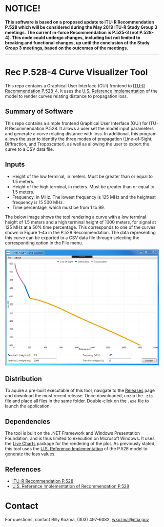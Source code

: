 # NOTICE! #
**This software is based on a proposed update to ITU-R Recommendation P.528 which will be considered during the May 2019 ITU-R Study Group 3 meetings.  The current in-force Recommendation is P.525-3 (not P.528-4).  This code could undergo changes, including but not limited to breaking and functional changes, up until the conclusion of the Study Group 3 meetings, based on the outcomes of the meetings.**

---

# Rec P.528-4 Curve Visualizer Tool #

This repo contains a Graphical User Interface (GUI) frontend to [ITU-R Recommendation P.528-4](https://www.itu.int/rec/R-REC-P.528/en).  It uses the [U.S. Reference Implementation](https://github.com/NTIA/p528) of the model to render curves relating distance to propagation loss.

## Summary of Software ##

This repo contains a simple frontend Graphical User Interface (GUI) for ITU-R Recommendation P.528.  It allows a user set the model input parameters and generate a curve relating distance with loss.  In additional, this program allows the user to identify the three modes of propagation (Line-of-Sight, Diffraction, and Troposcatter), as well as allowing the user to export the curve to a CSV data file.

## Inputs ##

 * Height of the low terminal, in meters. Must be greater than or equal to 1.5 meters.
 * Height of the high terminal, in meters.  Must be greater than or equal to 1.5 meters.
 * Frequency, in MHz.  The lowest frequency is 125 MHz and the heightest frequency is 15 500 MHz.
 * Time percentage, which must be from 1 to 99.
 
The below image shows the tool rendering a curve with a low terminal height of 1.5 meters and a high terminal height of 1000 meters, for signal at 125 MHz at a 50% time percentage.  This corresponds to one of the curves shown in Figure 1-4a in the P.528 Recommendation.  The data representing this curve can be exported to a CSV data file through selecting the corresponding option in the File menu.
 
![Screenshot of P.528 GUI Tool](P528-Fig1-4a.png "Screenshot of P.528 GUI Tool")

## Distribution ##

To aquire a pre-built executable of this tool, navigate to the [Releases](https://github.com/NTIA/p528-gui/releases) page and download the most recent release.  Once downloaded, unzip the `.zip` file and place all files in the same folder.  Double-click on the `.exe` file to launch the application.

## Dependencies ##

The tool is built on the .NET Framework and Windows Presentation Foundation, and is thus limited to execution on Microsoft Windows.  It uses the [Live Charts](https://github.com/Live-Charts/Live-Charts) package for the rendering of the plot.  As previously stated, this tool uses the [U.S. Reference Implementation](https://github.com/NTIA/p528) of the P.528 model to generate the loss values.

## References ##

 * [ITU-R Recommendation P.528](https://www.itu.int/rec/R-REC-P.528/en)
 * [U.S. Reference Implementation of Recommendation P.528](https://github.com/NTIA/p528)
 
# Contact #

For questions, contact Billy Kozma, (303) 497-6082, wkozma@ntia.gov
